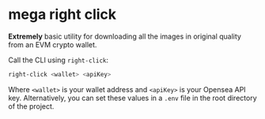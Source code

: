 # mega right click

**Extremely** basic utility for downloading all the images in original quality from an EVM crypto wallet.

Call the CLI using `right-click`:

```bash
right-click <wallet> <apiKey>
```

Where `<wallet>` is your wallet address and `<apiKey>` is your Opensea API key. Alternatively, you can set these values in a `.env` file in the root directory of the project.